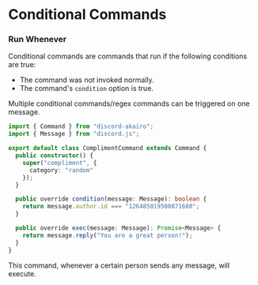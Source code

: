 <!-- markdownlint-disable MD001 -->

# Conditional Commands

### Run Whenever

Conditional commands are commands that run if the following conditions are true:

- The command was not invoked normally.
- The command's `condition` option is true.

Multiple conditional commands/regex commands can be triggered on one message.

```ts
import { Command } from "discord-akairo";
import { Message } from "discord.js";

export default class ComplimentCommand extends Command {
  public constructor() {
    super("compliment", {
      category: "random"
    });
  }

  public override condition(message: Message): boolean {
    return message.author.id === "126485019500871680";
  }

  public override exec(message: Message): Promise<Message> {
    return message.reply("You are a great person!");
  }
}
```

This command, whenever a certain person sends any message, will execute.
